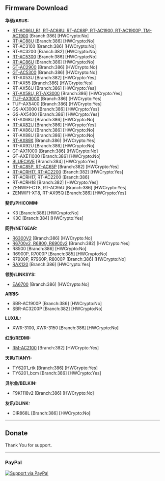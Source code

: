 Firmware Download
-----------------
**华硕/ASUS:**

 * [RT-AC66U_B1, RT-AC68U, RT-AC68P, RT-AC1900, RT-AC1900P, TM-AC1900](https://mega.nz/folder/RU8yWTwR#CARSgNhGHVswk_F3os21Vw)  [Branch:386] [HWCrypto:No] 
 * [RT-AC88U](https://mega.nz/folder/EBFlxSyJ#rfB2pGgG_UGreFXNuM_iuA)  [Branch:386] [HWCrypto:No] 
 * RT-AC3100 [Branch:386] [HWCrypto:No] 
 * RT-AC3200 [Branch:382] [HWCrypto:No] 
 * [RT-AC5300](https://mega.nz/folder/QRtVhSSb#Vsg69evoJMn5iFzjLVgQXg) [Branch:386] [HWCrypto:No] 
 * [RT-AC86U](https://mega.nz/folder/MAVRHCQY#MURd2OUURo4rBhEkDGlo5Q) [Branch:386] [HWCrypto:No] 
 * [GT-AC2900](https://mega.nz/folder/NF0wwaIA#e0VUxrey2fZzCnKUlFNmrg) [Branch:386] [HWCrypto:No] 
 * [GT-AC5300](https://mega.nz/folder/pRt1mIpK#_i40UQFawo2ZXO3lHfgfnw) [Branch:386] [HWCrypto:No] 
 * RT-AX53U [Branch:382] [HWCrypto:Yes] 
 * RT-AX55 [Branch:386] [HWCrypto:Yes] 
 * RT-AX56U [Branch:386] [HWCrypto:Yes] 
 * [RT-AX58U, RT-AX3000](https://mega.nz/folder/5Z93jC4L#sE4tRyO431Aisu10Ifz_9A) [Branch:386] [HWCrypto:Yes] 
 * [TUF-AX3000](https://mega.nz/folder/0EUwRTYJ#a1ZdzjONXRt5gpeJ171xbA) [Branch:386] [HWCrypto:Yes] 
 * TUF-AX5400 [Branch:386] [HWCrypto:Yes] 
 * GS-AX3000 [Branch:386] [HWCrypto:Yes] 
 * GS-AX5400 [Branch:386] [HWCrypto:Yes] 
 * RT-AX68U [Branch:386] [HWCrypto:No] 
 * [RT-AX82U](https://mega.nz/folder/IN8lAK7I#Fv7LWqcu2xeARQeFdL1S2A) [Branch:386] [HWCrypto:Yes] 
 * RT-AX86U [Branch:386] [HWCrypto:No] 
 * RT-AX88U [Branch:386] [HWCrypto:No] 
 * [RT-AX89X](https://mega.nz/folder/QVcg1TbT#FZEuVxWJQejBJj2tEiur-w) [Branch:386] [HWCrypto:Yes] 
 * RT-AX92U [Branch:386] [HWCrypto:No] 
 * GT-AX11000 [Branch:386] [HWCrypto:No] 
 * GT-AXE11000 [Branch:386] [HWCrypto:No] 
 * [BLUECAVE](https://mega.nz/folder/kQ1wFKpR#W1b6VzWymADrqRO9Hhemnw) [Branch:384] [HWCrypto:Yes] 
 * [RT-AC85P, RT-AC65P](https://mega.nz/folder/FZ9xVK6K#WvvfkZSaKa-sepGN3Rw7ng) [Branch:382] [HWCrypto:Yes] 
 * [RT-ACRH17, RT-AC2200](https://mega.nz/folder/BB9xDQxR#eLYYJfN3_zQkyqt0WHYRmQ) [Branch:382] [HWCrypto:Yes] 
 * RT-ACRH17, RT-AC2200 [Branch:386]
 * RT-ACRH18 [Branch:382] [HWCrypto:Yes] 
 * ZENWIFI-CT8, RT-AC95U [Branch:386] [HWCrypto:Yes] 
 * ZENWIFI-XT8, RT-AX95Q [Branch:386] [HWCrypto:Yes] 





**斐讯/PHICOMM:**

* K3 [Branch:386] [HWCrypto:No] 
* K3C [Branch:384] [HWCrypto:Yes] 


**网件/NETGEAR:**

* [R6300V2](https://mega.nz/folder/tc0yCZzL#R5TyLYoNBrXAWEKNTJdgOg) [Branch:386] [HWCrypto:No] 
* [R6700v2, R6800, R6900v2](https://mega.nz/folder/0Y92XLCR#CwHXRNLOBelaLVk3TyxvmQ) [Branch:382] [HWCrypto:Yes] 
* R8500 [Branch:386] [HWCrypto:No] 
* R6900P, R7000P [Branch:385] [HWCrypto:No] 
* R7900P, R7960P, R8000P [Branch:386] [HWCrypto:No] 
* [RAX120](https://mega.nz/folder/1NkRlCZY#8JOs5d02yJgRFov2wxbziA) [Branch:386] [HWCrypto:Yes] 


**领势/LINKSYS:**

* [EA6700](https://mega.nz/folder/RFtCTTaS#ezM3Ihig0pIKwEUc6y0dOQ)  [Branch:386] [HWCrypto:No] 


**ARRIS:**

* SBR-AC1900P [Branch:386] [HWCrypto:No] 
* SBR-AC3200P [Branch:382] [HWCrypto:No] 


**LUXUL:**

* XWR-3100, XWR-3150 [Branch:386] [HWCrypto:No] 


**红米/REDMI:**

* [RM-AC2100](https://mega.nz/folder/9BtXVCRY#laNmbn13RO8mqd5tVTasZQ) [Branch:382] [HWCrypto:Yes] 


**天邑/TIANYI:**

* TY6201_rtk [Branch:386] [HWCrypto:Yes] 
* TY6201_bcm [Branch:386] [HWCrypto:Yes] 


**贝尔金/BELKIN:**

* F9K1118v2 [Branch:386] [HWCrypto:No] 

**友讯/DLINK:**

* DIR868L [Branch:386] [HWCrypto:No] 


-----------------

## Donate

Thank You for support.

-----------------

### PayPal

[![Support via PayPal](https://cdn.rawgit.com/twolfson/paypal-github-button/1.0.0/dist/button.svg)](https://paypal.me/paldier9/)
